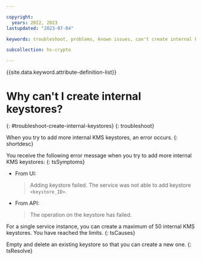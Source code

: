```yaml
---

copyright:
  years: 2022, 2023
lastupdated: "2023-07-04"

keywords: troubleshoot, problems, known issues, can't create internal keystores

subcollection: hs-crypto

---
```


{{site.data.keyword.attribute-definition-list}}



# Why can't I create internal keystores?
{: #troubleshoot-create-internal-keystores}
{: troubleshoot}

When you try to add more internal KMS keystores, an error occurs.
{: shortdesc}

You receive the following error message when you try to add more internal KMS keystores:
{: tsSymptoms}

- From UI:
    
    > Adding keystore failed. The service was not able to add keystore `<keystore_ID>`.


- From API:

    > The operation on the keystore has failed. 

For a single service instance, you can create a maximum of 50 internal KMS keystores. You have reached the limits.
{: tsCauses}

Empty and delete an existing keystore so that you can create a new one.
{: tsResolve}

